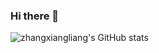 ### Hi there 👋

![zhangxiangliang's GitHub stats](https://github-readme-stats.vercel.app/api?username=zhangxiangliang&count_private=true&show_icons=true&theme=tokyonight)
